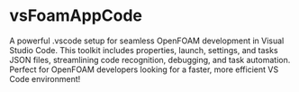 # vsFoamAppCode
A powerful .vscode setup for seamless OpenFOAM development in Visual Studio Code. This toolkit includes properties, launch, settings, and tasks JSON files, streamlining code recognition, debugging, and task automation. Perfect for OpenFOAM developers looking for a faster, more efficient VS Code environment!
